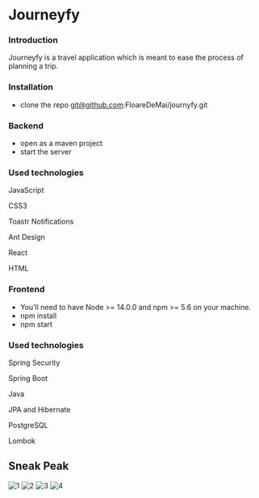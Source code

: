 # Journeyfy


### Introduction

Journeyfy is a travel application which is meant to ease the process of planning a trip.


### Installation
- clone the repo git@github.com:FloareDeMai/journyfy.git

### Backend
- open as a maven project
- start the server

### Used technologies

JavaScript

CSS3

Toastr Notifications

Ant Design

React

HTML

### Frontend
- You’ll need to have Node >= 14.0.0 and npm >= 5.6 on your machine.
- npm install
- npm start

### Used technologies

Spring Security

Spring Boot

Java

JPA and Hibernate

PostgreSQL

Lombok

## Sneak Peak

![1](https://user-images.githubusercontent.com/70107862/136432910-34bb1ac4-95dc-4aab-b045-9e9f15982247.JPG)
![2](https://user-images.githubusercontent.com/70107862/136432920-8d9fdfd3-7ee3-4314-8922-e3328c50b546.JPG)
![3](https://user-images.githubusercontent.com/70107862/136432924-4ecea59d-44cf-4717-815c-b13ecbfa8054.JPG)
![4](https://user-images.githubusercontent.com/70107862/136432927-9eb47449-c850-47eb-811b-b39e4e50a56d.JPG)
